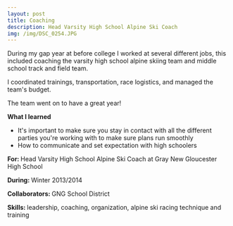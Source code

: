 ```yaml
---
layout: post
title: Coaching
description: Head Varsity High School Alpine Ski Coach
img: /img/DSC_0254.JPG
---
```


During my gap year at before college I worked at several different jobs, this included coaching the varsity high school alpine skiing team and middle school track and field team. 

I coordinated trainings, transportation, race logistics, and managed the team's budget.

The team went on to have a great year! 

<b>What I learned </b>
- It's important to make sure you stay in contact with all the different parties you're working with to make sure plans run smoothly
- How to communicate and set expectation with high schoolers

<b>For: </b>Head Varsity High School Alpine Ski Coach at Gray New Gloucester High School

<b>During: </b>Winter 2013/2014

<b>Collaborators: </b>GNG School District

<b>Skills: </b>leadership, coaching, organization, alpine ski racing technique and training